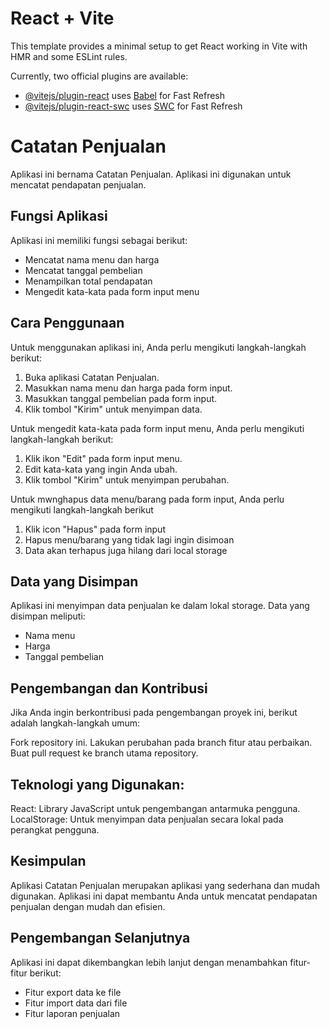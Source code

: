 # React + Vite

This template provides a minimal setup to get React working in Vite with HMR and some ESLint rules.

Currently, two official plugins are available:

- [@vitejs/plugin-react](https://github.com/vitejs/vite-plugin-react/blob/main/packages/plugin-react/README.md) uses [Babel](https://babeljs.io/) for Fast Refresh
- [@vitejs/plugin-react-swc](https://github.com/vitejs/vite-plugin-react-swc) uses [SWC](https://swc.rs/) for Fast Refresh


# Catatan Penjualan

Aplikasi ini bernama Catatan Penjualan. Aplikasi ini digunakan untuk mencatat pendapatan penjualan.

## Fungsi Aplikasi

Aplikasi ini memiliki fungsi sebagai berikut:

* Mencatat nama menu dan harga
* Mencatat tanggal pembelian
* Menampilkan total pendapatan
* Mengedit kata-kata pada form input menu

## Cara Penggunaan

Untuk menggunakan aplikasi ini, Anda perlu mengikuti langkah-langkah berikut:

1. Buka aplikasi Catatan Penjualan.
2. Masukkan nama menu dan harga pada form input.
3. Masukkan tanggal pembelian pada form input.
4. Klik tombol "Kirim" untuk menyimpan data.

Untuk mengedit kata-kata pada form input menu, Anda perlu mengikuti langkah-langkah berikut:

1. Klik ikon "Edit" pada form input menu.
2. Edit kata-kata yang ingin Anda ubah.
3. Klik tombol "Kirim" untuk menyimpan perubahan.

Untuk mwnghapus data menu/barang pada form input, Anda perlu mengikuti langkah-langkah berikut 
1.  Klik icon "Hapus" pada form input
2.  Hapus menu/barang yang tidak lagi ingin disimoan
3. Data akan terhapus juga hilang dari local storage

## Data yang Disimpan

Aplikasi ini menyimpan data penjualan ke dalam lokal storage. Data yang disimpan meliputi:

* Nama menu
* Harga
* Tanggal pembelian

## Pengembangan dan Kontribusi

Jika Anda ingin berkontribusi pada pengembangan proyek ini, berikut adalah langkah-langkah umum:

Fork repository ini.
Lakukan perubahan pada branch fitur atau perbaikan.
Buat pull request ke branch utama repository.
 
## Teknologi yang Digunakan:

React: Library JavaScript untuk pengembangan antarmuka pengguna.
LocalStorage: Untuk menyimpan data penjualan secara lokal pada perangkat pengguna.

## Kesimpulan

Aplikasi Catatan Penjualan merupakan aplikasi yang sederhana dan mudah digunakan. Aplikasi ini dapat membantu Anda untuk mencatat pendapatan penjualan dengan mudah dan efisien.

## Pengembangan Selanjutnya

Aplikasi ini dapat dikembangkan lebih lanjut dengan menambahkan fitur-fitur berikut:

* Fitur export data ke file
* Fitur import data dari file
* Fitur laporan penjualan


